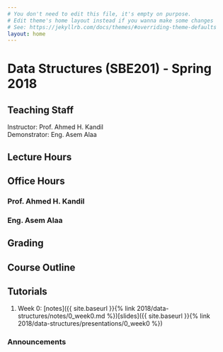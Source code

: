 ```yaml
---
# You don't need to edit this file, it's empty on purpose.
# Edit theme's home layout instead if you wanna make some changes
# See: https://jekyllrb.com/docs/themes/#overriding-theme-defaults
layout: home
---
```

# Data Structures \(SBE201\) - Spring 2018

## Teaching Staff

Instructor: Prof. Ahmed H. Kandil  
Demonstrator:  Eng. Asem Alaa  

## Lecture Hours

## Office Hours

### Prof. Ahmed H. Kandil

### Eng. Asem Alaa

## Grading

## Course Outline

## Tutorials

1. Week 0: [notes]({{ site.baseurl }}{% link 2018/data-structures/notes/0_week0.md %})[slides]({{ site.baseurl }}{% link 2018/data-structures/presentations/0_week0 %})

### Announcements